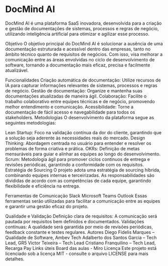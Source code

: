 # DocMind AI
DocMind AI é uma plataforma SaaS inovadora, desenvolvida para a criação e gestão de documentações de sistemas, processos e regras de negócio, utilizando inteligência artificial para otimizar e agilizar esse processo.

Objetivo
O objetivo principal do DocMind AI é solucionar a ausência de uma documentação estruturada e acessível dentro das empresas, tanto no âmbito técnico quanto de requisitos de negócios. Com isso, visa melhorar a comunicação entre as áreas envolvidas no ciclo de desenvolvimento de software, tornando a documentação mais eficaz, precisa e facilmente atualizável.

Funcionalidades
Criação automática de documentação: Utilize recursos de IA para capturar informações relevantes de sistemas, processos e regras de negócio.
Gestão de documentação: Organize e mantenha suas documentações atualizadas de maneira ágil.
Colaboração: Facilite o trabalho colaborativo entre equipes técnicas e de negócio, promovendo melhor entendimento e comunicação.
Acessibilidade: Torne a documentação de fácil acesso e navegabilidade para todos os stakeholders.
Metodologias
O desenvolvimento da plataforma segue as seguintes metodologias:

Lean Startup: Foco na validação contínua da dor do cliente, garantindo que a solução seja aderente às necessidades reais do mercado.
Design Thinking: Abordagem centrada no usuário para entender e resolver os problemas de forma criativa e prática.
OKRs: Definição de metas mensuráveis para guiar e alinhar as equipes ao longo do desenvolvimento.
Scrum: Metodologia ágil para promover ciclos contínuos de entrega e revisões periódicas, garantindo a conformidade com os requisitos.
Estratégia de Sourcing
O projeto adota uma estratégia de sourcing híbrida, combinando equipes internas e terceirizadas. As responsabilidades são divididas de acordo com as competências de cada equipe, garantindo flexibilidade e eficiência na entrega.

Ferramentas de Comunicação
Slack
Microsoft Teams
Outlook
Essas ferramentas serão utilizadas para facilitar a comunicação entre as equipes e garantir uma gestão eficaz do projeto.

Qualidade e Validação
Definição clara de requisitos: A comunicação será pautada por requisitos bem definidos e documentados.
Validações contínuas: A qualidade será garantida por meio de revisões periódicas, feedback constante e testes regulares.
Autores
Diego Fidelis Marques – Qualidade de Software, Ambev Tech
Adalberto dos Santos Garcia – Tech Lead, GR5
Victor Teixeira – Tech Lead
Cristiano Franquilino – Tech Lead, Recarga Pay
Links úteis
Board das aulas - Miro
Licença
Este projeto está licenciado sob a licença MIT - consulte o arquivo LICENSE para mais detalhes.